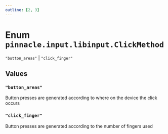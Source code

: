 ```yaml
---
outline: [2, 3]
---
```


# Enum `pinnacle.input.libinput.ClickMethod`
<Badge type="tip" text="key" />

`"button_areas"` | `"click_finger"`



## Values

### `"button_areas"`

Button presses are generated according to where on the device the click occurs

### `"click_finger"`

Button presses are generated according to the number of fingers used

